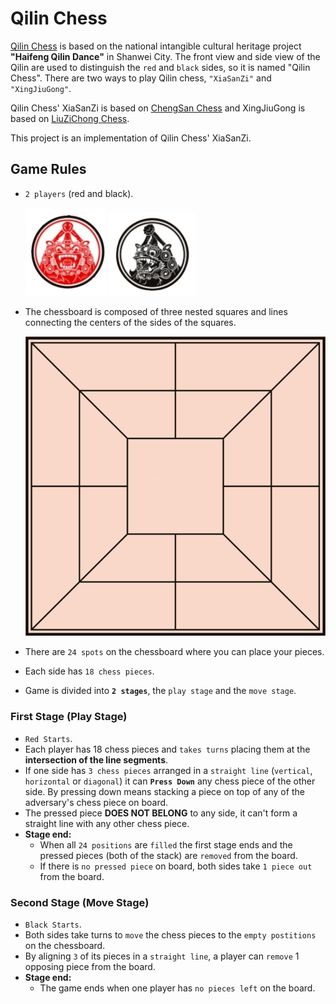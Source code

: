 # Qilin Chess

[Qilin Chess](https://baike.baidu.com/item/%E9%BA%92%E9%BA%9F%E6%A3%8B/58965173) is based on the national intangible cultural heritage project **"Haifeng Qilin Dance"** in Shanwei City. The front view and side view of the Qilin are used to distinguish the `red` and `black` sides, so it is named "Qilin Chess". There are two ways to play Qilin chess, `"XiaSanZi"` and `"XingJiuGong"`.

Qilin Chess' XiaSanZi is based on [ChengSan Chess](https://baike.baidu.com/item/%E6%88%90%E4%B8%89%E6%A3%8B/241145?fromModule=lemma_inlink) and XingJiuGong is based on [LiuZiChong Chess](https://baike.baidu.com/item/%E5%85%AD%E5%AD%90%E5%86%B2%E6%A3%8B/15738197?fromModule=lemma_inlink).

This project is an implementation of Qilin Chess' XiaSanZi.

## Game Rules

- `2 players` (red and black).

    ![red](assets/red.png) ![black](assets/black.png)

- The chessboard is composed of three nested squares and lines connecting the centers of the sides of the squares.

    ![board](assets/board.png)

- There are `24 spots` on the chessboard where you can place your pieces.
- Each side has `18 chess pieces`.
- Game is divided into **`2 stages`**, the `play stage` and the `move stage`.

### First Stage (Play Stage)
- `Red Starts`.
- Each player has 18 chess pieces and `takes turns` placing them at the **intersection of the line segments**.
- If one side has `3 chess pieces` arranged in a `straight line` (`vertical`, `horizontal` or `diagonal`) it can **`Press Down`** any chess piece of the other side. By pressing down means stacking a piece on top of any of the adversary's chess piece on board.
- The pressed piece **DOES NOT BELONG** to any side, it can't form a straight line with any other chess piece.
- **Stage end:**
    - When all `24 positions` are `filled` the first stage ends and the pressed pieces (both of the stack) are `removed` from the board.
    - If there is `no pressed piece` on board, both sides take `1 piece out` from the board.

### Second Stage (Move Stage)
- `Black Starts`.
- Both sides take turns to `move` the chess pieces to the `empty postitions` on the chessboard.
- By aligning `3` of its pieces in a `straight line`, a player can `remove` 1 opposing piece from the board.
- **Stage end:**
    - The game ends when one player has `no pieces left` on the board.


